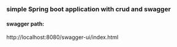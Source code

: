 ### simple Spring boot application with crud and swagger

#### swagger path: 
http://localhost:8080/swagger-ui/index.html

